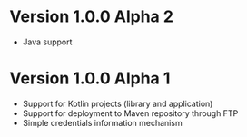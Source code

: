 # Version 1.0.0 Alpha 2

- Java support

# Version 1.0.0 Alpha 1

- Support for Kotlin projects (library and application)
- Support for deployment to Maven repository through FTP
- Simple credentials information mechanism
